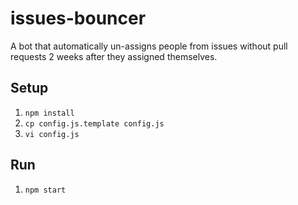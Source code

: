 # issues-bouncer

A bot that automatically un-assigns people from issues without pull requests 2 weeks after they assigned themselves.

## Setup

1. `npm install`
2. `cp config.js.template config.js`
3. `vi config.js`

## Run
1. `npm start`

